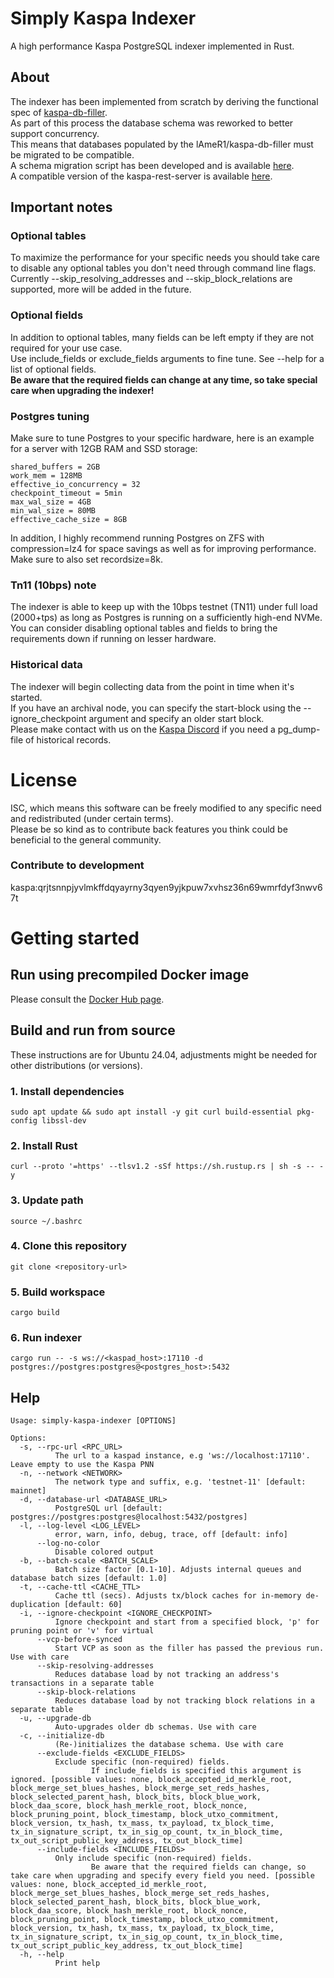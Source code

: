 # Simply Kaspa Indexer
A high performance Kaspa PostgreSQL indexer implemented in Rust.  

## About
The indexer has been implemented from scratch by deriving the functional spec of [kaspa-db-filler](https://github.com/lAmeR1/kaspa-db-filler).  
As part of this process the database schema was reworked to better support concurrency.  
This means that databases populated by the lAmeR1/kaspa-db-filler must be migrated to be compatible.  
A schema migration script has been developed and is available [here](https://github.com/supertypo/kaspa-db-filler-migration).  
A compatible version of the kaspa-rest-server is available [here](https://github.com/kaspa-ng/kaspa-rest-server).

## Important notes

### Optional tables
To maximize the performance for your specific needs you should take care to disable any optional tables you don't need through command line flags.  
Currently --skip_resolving_addresses and --skip_block_relations are supported, more will be added in the future.

### Optional fields
In addition to optional tables, many fields can be left empty if they are not required for your use case.  
Use include_fields or exclude_fields arguments to fine tune. See --help for a list of optional fields.  
**Be aware that the required fields can change at any time, so take special care when upgrading the indexer!**

### Postgres tuning
Make sure to tune Postgres to your specific hardware, here is an example for a server with 12GB RAM and SSD storage:
```
shared_buffers = 2GB
work_mem = 128MB
effective_io_concurrency = 32
checkpoint_timeout = 5min
max_wal_size = 4GB
min_wal_size = 80MB
effective_cache_size = 8GB
```
In addition, I highly recommend running Postgres on ZFS with compression=lz4 for space savings as well as for improving performance. Make sure to also set recordsize=8k.

### Tn11 (10bps) note
The indexer is able to keep up with the 10bps testnet (TN11) under full load (2000+tps) as long as Postgres is running on a sufficiently high-end NVMe.  
You can consider disabling optional tables and fields to bring the requirements down if running on lesser hardware.

### Historical data
The indexer will begin collecting data from the point in time when it's started.  
If you have an archival node, you can specify the start-block using the --ignore_checkpoint argument and specify an older start block.  
Please make contact with us on the [Kaspa Discord](https://kaspa.org) if you need a pg_dump-file of historical records.

# License
ISC, which means this software can be freely modified to any specific need and redistributed (under certain terms).  
Please be so kind as to contribute back features you think could be beneficial to the general community.

### Contribute to development
kaspa:qrjtsnnpjyvlmkffdqyayrny3qyen9yjkpuw7xvhsz36n69wmrfdyf3nwv67t

# Getting started

## Run using precompiled Docker image
Please consult the [Docker Hub page](https://hub.docker.com/r/supertypo/simply-kaspa-indexer).

## Build and run from source
These instructions are for Ubuntu 24.04, adjustments might be needed for other distributions (or versions). 

### 1. Install dependencies
```shell
sudo apt update && sudo apt install -y git curl build-essential pkg-config libssl-dev
```

### 2. Install Rust
```shell
curl --proto '=https' --tlsv1.2 -sSf https://sh.rustup.rs | sh -s -- -y
```

### 3. Update path
```shell
source ~/.bashrc
```

### 4. Clone this repository
```shell
git clone <repository-url>
```

### 5. Build workspace
```shell
cargo build
```

### 6. Run indexer
```shell
cargo run -- -s ws://<kaspad_host>:17110 -d postgres://postgres:postgres@<postgres_host>:5432
```

## Help
```
Usage: simply-kaspa-indexer [OPTIONS]

Options:
  -s, --rpc-url <RPC_URL>
          The url to a kaspad instance, e.g 'ws://localhost:17110'. Leave empty to use the Kaspa PNN
  -n, --network <NETWORK>
          The network type and suffix, e.g. 'testnet-11' [default: mainnet]
  -d, --database-url <DATABASE_URL>
          PostgreSQL url [default: postgres://postgres:postgres@localhost:5432/postgres]
  -l, --log-level <LOG_LEVEL>
          error, warn, info, debug, trace, off [default: info]
      --log-no-color
          Disable colored output
  -b, --batch-scale <BATCH_SCALE>
          Batch size factor [0.1-10]. Adjusts internal queues and database batch sizes [default: 1.0]
  -t, --cache-ttl <CACHE_TTL>
          Cache ttl (secs). Adjusts tx/block caches for in-memory de-duplication [default: 60]
  -i, --ignore-checkpoint <IGNORE_CHECKPOINT>
          Ignore checkpoint and start from a specified block, 'p' for pruning point or 'v' for virtual
      --vcp-before-synced
          Start VCP as soon as the filler has passed the previous run. Use with care
      --skip-resolving-addresses
          Reduces database load by not tracking an address's transactions in a separate table
      --skip-block-relations
          Reduces database load by not tracking block relations in a separate table
  -u, --upgrade-db
          Auto-upgrades older db schemas. Use with care
  -c, --initialize-db
          (Re-)initializes the database schema. Use with care
      --exclude-fields <EXCLUDE_FIELDS>
          Exclude specific (non-required) fields.
                  If include_fields is specified this argument is ignored. [possible values: none, block_accepted_id_merkle_root, block_merge_set_blues_hashes, block_merge_set_reds_hashes, block_selected_parent_hash, block_bits, block_blue_work, block_daa_score, block_hash_merkle_root, block_nonce, block_pruning_point, block_timestamp, block_utxo_commitment, block_version, tx_hash, tx_mass, tx_payload, tx_block_time, tx_in_signature_script, tx_in_sig_op_count, tx_in_block_time, tx_out_script_public_key_address, tx_out_block_time]
      --include-fields <INCLUDE_FIELDS>
          Only include specific (non-required) fields.
                  Be aware that the required fields can change, so take care when upgrading and specify every field you need. [possible values: none, block_accepted_id_merkle_root, block_merge_set_blues_hashes, block_merge_set_reds_hashes, block_selected_parent_hash, block_bits, block_blue_work, block_daa_score, block_hash_merkle_root, block_nonce, block_pruning_point, block_timestamp, block_utxo_commitment, block_version, tx_hash, tx_mass, tx_payload, tx_block_time, tx_in_signature_script, tx_in_sig_op_count, tx_in_block_time, tx_out_script_public_key_address, tx_out_block_time]
  -h, --help
          Print help
```